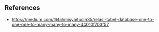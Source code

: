 ## References
- https://medium.com/@fahmisyaifudin35/relasi-tabel-database-one-to-one-one-to-many-many-to-many-44010f703f57